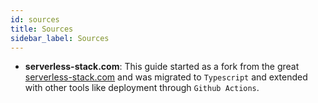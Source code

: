 ```yaml
---
id: sources
title: Sources
sidebar_label: Sources
---
```


- **serverless-stack.com**: This guide started as a fork from the great [serverless-stack.com](https://serverless-stack.com) and was migrated to `Typescript` and extended with other tools like deployment through `Github Actions`.